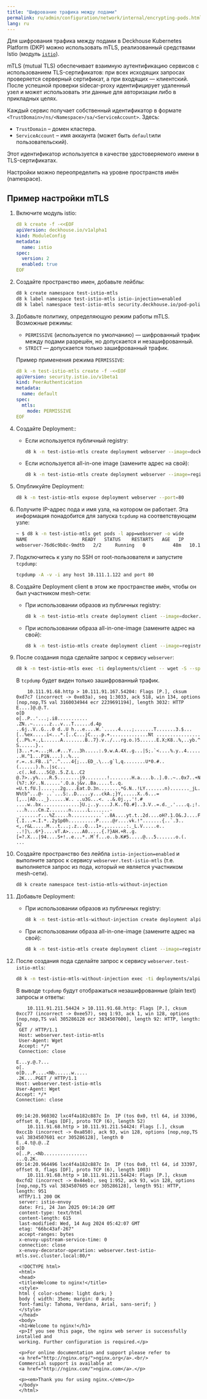 ```yaml
---
title: "Шифрование трафика между подами"
permalink: ru/admin/configuration/network/internal/encrypting-pods.html
lang: ru
---
```


Для шифрования трафика между подами в Deckhouse Kubernetes Platform (DKP) можно использовать mTLS, реализованный средствами Istio (модуль [`istio`](../../../../modules/istio/)).

<!-- Перенесено с минорными изменениями из https://deckhouse.ru/products/kubernetes-platform/documentation/latest/modules/istio/#mutual-tls -->

mTLS (mutual TLS) обеспечивает взаимную аутентификацию сервисов с использованием TLS-сертификатов: при всех исходящих запросах проверяется серверный сертификат, а при входящих — клиентский.
После успешной проверки sidecar-proxy идентифицирует удаленный узел и может использовать эти данные для авторизации либо в прикладных целях.

Каждый сервис получает собственный идентификатор в формате `<TrustDomain>/ns/<Namespace>/sa/<ServiceAccount>`.
Здесь:
- `TrustDomain` – домен кластера.
- `ServiceAccount` – имя аккаунта (может быть `default`или пользовательский).

Этот идентификатор используется в качестве удостоверяемого имени в TLS-сертификатах.

Настройки можно переопределить на уровне пространств имён (namespace).

## Пример настройки mTLS

<!-- взято и немного изменено из ПМИ от архитекторов-->

1. Включите модуль istio:

    ```yaml
    d8 k create -f -<<EOF
    apiVersion: deckhouse.io/v1alpha1
    kind: ModuleConfig
    metadata:
      name: istio
    spec:
      version: 2
      enabled: true
    EOF
    ```

1. Создайте пространство имен, добавьте лейблы:

    ```bash
    d8 k create namespace test-istio-mtls
    d8 k label namespace test-istio-mtls istio-injection=enabled
    d8 k label namespace test-istio-mtls security.deckhouse.io/pod-policy=privileged
    ```

1. Добавьте политику, определяющую режим работы  mTLS.
   Возможные режимы:

   - `PERMISSIVE` (используется по умолчанию) — шифрованный трафик между подами разрешён, но допускается и незашифрованный.
   - `STRICT` — допускается только зашифрованный трафик.

   Пример применения режима `PERMISSIVE`:

    ```yaml
    d8 k -n test-istio-mtls create -f -<<EOF
    apiVersion: security.istio.io/v1beta1
    kind: PeerAuthentication
    metadata:
      name: default
    spec:
      mtls:
        mode: PERMISSIVE
    EOF
    ```

1. Создайте Deployment::

    - Если используется публичный registry:

      ```bash
      d8 k -n test-istio-mtls create deployment webserver --image=docker.io/library/nginx:1.26-alpine --port 80
      ```

    - Если используется all-in-one image (замените адрес на свой):

      ```bash
      d8 k -n test-istio-mtls create deployment webserver --image=registry.company.network/localrepo/all-in-one-image:0.1 --port 80 -- /bin/sh -c 'nginx -g "daemon off;"'
      ```

1. Опубликуйте Deployment:

    ```bash
    d8 k -n test-istio-mtls expose deployment webserver --port=80
    ```

1. Получите IP-адрес пода и имя узла, на котором он работает. Эта информация понадобится для запуска `tcpdump` на соответствующем узле:

    ```bash
    ~ $ d8 k -n test-istio-mtls get pods -l app=webserver -o wide
    NAME                    READY   STATUS    RESTARTS   AGE   IP             NODE                                        NOMINATED NODE   READINESS GATES
    webserver-76d6c9b8c-9mdtb   2/2     Running   0          48m   10.111.1.122   test-worker-e36e4712-5948b-sp9t8   <none>           <none>
    ```

1. Подключитесь к узлу по SSH от root-пользователя и запустите `tcpdump`:

    ```bash
    tcpdump -A -v -i any host 10.111.1.122 and port 80
    ```

1. Создайте Deployment client в этом же пространстве имён, чтобы он был участником mesh-сети:

    - При использовании образов из публичных registry:

      ```bash
      d8 k -n test-istio-mtls create deployment client --image=docker.io/library/alpine:3.21 -- /bin/sh -c "sleep infinity"
      ```

    - При использовании образа all-in-one-image (замените адрес на свой):

      ```bash
      d8 k -n test-istio-mtls create deployment client --image=registry.company.network/localrepo/all-in-one-image:0.1 -- /bin/sh -c "sleep infinity"
      ```

1. После создания пода сделайте запрос к сервису `webserver`:

    ```bash
    d8 k -n test-istio-mtls exec -ti deployments/client -- wget -S --spider --timeout 1 webserver`
    ```

    В `tcpdump` будет виден только зашифрованный трафик.

    ```shell
        10.111.91.68.http > 10.111.91.167.54204: Flags [P.], cksum 0xd7c7 (incorrect -> 0xe83a), seq 1:3033, ack 518, win 134, options [nop,nop,TS val 3160034944 ecr 2239691194], length 3032: HTTP
    E....]@.@.T.
    o[D
    o[..P..'...;.i8...........
    .ZN..~......z...v...T......d.4p
    ..6j..V..G...0 d..U h...e....W.`.....4....;.......T.......3.$... [..%ex.....i<...*.[..C...jC....p.+..............Nt ................{..P%.+.,L......A........B..7}.v../...rg.o.)5......E.X;K8..%,..yb.^f...^+..Ble.j..w3 S......}.. |3...+.=...;H..#...Y...3h.....:.9.w.A.4X..g...|S;.`<....%.y..4.....D.m...../6.7[.......!+.J........2._r.D.C>`.3A..... ..H.^1...P1N....)..%... r.=..s.FB..i^..^....4{;...ED_.\...g`l,q........U*0.#..(......).h..|sc...
    .c(..kd....5C@..5.Z.L..C2 @.7>..y%....R.5........j9........!........H.a....b..].0..~..0x7..+N...o.6........ (%7:.Xr..N......'.O.a.j&v..Ba.....t..q. =U.t.fU.].......2g....Eat.D.3n........*G.N..!LY.......n)......._jL..9RD..gT.lX..p&..=.d..Tq%....qF`.....'..|..$!g..j.d. N%tb^...@- ..`...S:..D.....y...ckA.;}Y,.....X..6...=[,..|AD..._}......W.. ..u3G...<. ..&.0j.,.'!.# ....w..bx..............}U.;..y....J.K..fQ.#]..3.V..=.d._.'....q.;!.9.N......n.7.Zi.>....@...].u.A}.;.....c..s......d.*=..G..9......Nt@....v..s.>.
    ...h....Cm.Z.......n......L.......-_.......r...%Z.....h...........`..8A....yt.t..2d....oH?.1.O&.J....F..b.OV.............E1H..%~..2.H..{.I...=.I.*..2y1p0h..........P.....@r....vk.!".......{..`.3..<,.r&L.....M...t...;.z...Q...1+.,.......:._L.V.....e.. ..!]\..6*}....vT.A>.....A0.....{.?}AH.+R..g.[=?.X...|94....S+!..e...*..M`f...o..b.K#5.....@...5.......o.(.
    ...
    ```

1. Создайте пространство без лейбла `istio-injection=enabled` и выполните запрос к сервису `webserver.test-istio-mtls` (т.е. выполняется запрос из пода, который не является участником mesh-сети).

    ```bash
    d8 k create namespace test-istio-mtls-without-injection
    ```

1. Добавьте Deployment:

     - При использовании образов из публичных registry:

       ```bash
       d8 k -n test-istio-mtls-without-injection create deployment alpine --image=docker.io/library/alpine:3.21 -- /bin/sh -c "sleep infinity"
       ```

     - При использовании образа all-in-one-image (замените адрес на свой):

       ```bash
       d8 k -n test-istio-mtls create deployment client --image=registry.company.network/localrepo/all-in-one-image:0.1 -- /bin/sh -c "sleep infinity"
       ```

1. После создания пода сделайте запрос к сервису `webserver.test-istio-mtls`:

    ```bash
    d8 k -n test-istio-mtls-without-injection exec -ti deployments/alpine -- wget -S --spider --timeout 1 webserver.test-istio-mtls`.
    ```

   В выводе `tcpdump` будут отображаться незашифрованные (plain text) запросы и ответы:

    ```shell
        10.111.91.211.54424 > 10.111.91.68.http: Flags [P.], cksum 0xcc77 (incorrect -> 0xee57), seq 1:93, ack 1, win 128, options [nop,nop,TS val 305286128 ecr 3834507600], length 92: HTTP, length: 92
     GET / HTTP/1.1
     Host: webserver.test-istio-mtls
     User-Agent: Wget
     Accept: */*
     Connection: close
    
    E...y.@.?...
    o[.
    o[D...P....<Nb......w.....
    .2K....PGET / HTTP/1.1
    Host: webserver.test-istio-mtls
    User-Agent: Wget
    Accept: */*
    Connection: close
    
    
    09:14:20.960302 lxc4f4a182c887c In  IP (tos 0x0, ttl 64, id 33396, offset 0, flags [DF], proto TCP (6), length 52)
        10.111.91.68.http > 10.111.91.211.54424: Flags [.], cksum 0xcc1b (incorrect -> 0xa850), ack 93, win 128, options [nop,nop,TS val 3834507601 ecr 305286128], length 0
    E..4.t@.@..Z
    o[D
    o[..P..<Nb................
    ...Q.2K.
    09:14:20.964496 lxc4f4a182c887c In  IP (tos 0x0, ttl 64, id 33397, offset 0, flags [DF], proto TCP (6), length 1003)
        10.111.91.68.http > 10.111.91.211.54424: Flags [P.], cksum 0xcfd2 (incorrect -> 0x44eb), seq 1:952, ack 93, win 128, options [nop,nop,TS val 3834507605 ecr 305286128], length 951: HTTP, length: 951
     HTTP/1.1 200 OK
     server: istio-envoy
     date: Fri, 24 Jan 2025 09:14:20 GMT
     content-type: text/html
     content-length: 615
     last-modified: Wed, 14 Aug 2024 05:42:07 GMT
     etag: "66bc43af-267"
     accept-ranges: bytes
     x-envoy-upstream-service-time: 0
     connection: close
     x-envoy-decorator-operation: webserver.test-istio-mtls.svc.cluster.local:80/*
    
     <!DOCTYPE html>
     <html>
     <head>
     <title>Welcome to nginx!</title>
     <style>
     html { color-scheme: light dark; }
     body { width: 35em; margin: 0 auto;
     font-family: Tahoma, Verdana, Arial, sans-serif; }
     </style>
     </head>
     <body>
     <h1>Welcome to nginx!</h1>
     <p>If you see this page, the nginx web server is successfully installed and
     working. Further configuration is required.</p>
    
     <p>For online documentation and support please refer to
     <a href="http://nginx.org/">nginx.org</a>.<br/>
     Commercial support is available at
     <a href="http://nginx.com/">nginx.com</a>.</p>
    
     <p><em>Thank you for using nginx.</em></p>
     </body>
     </html>
    ```
